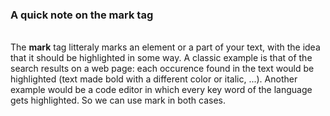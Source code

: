 <h3>A quick note on the mark tag</h3>
<br/>
The <b>mark</b> tag litteraly marks an element or a part of your text, with the idea that it should be highlighted in some way. A classic example is that of the search results on a web page: each occurence found in the text would be highlighted (text made bold with a different color or italic, ...). Another example would be a code editor in which every key word of the language gets highlighted. So we can use mark in both cases.

